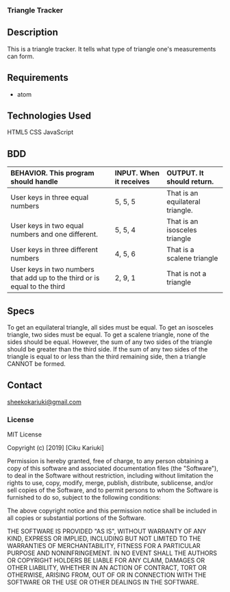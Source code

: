 ### Triangle Tracker

## Description

This is a triangle tracker. It tells what type of triangle one's measurements can form.

## Requirements

* atom


## Technologies Used
HTML5
CSS
JavaScript


## BDD
| BEHAVIOR. This program should handle    | INPUT. When it receives    |  OUTPUT. It should return. |
| :------------- | :------------- | :--------------- |
| User keys in three equal numbers      |  5, 5, 5    | That is an equilateral triangle.|
| User keys in two equal numbers and one different.| 5, 5, 4 |That is an isosceles triangle|
| User keys in three different numbers  | 4, 5, 6 | That is a scalene triangle |
| User keys in two numbers that add up to the third or is equal to the third | 2, 9, 1 | That is not a triangle|


## Specs
To get an equilateral triangle, all sides must be equal.
To get an isosceles triangle, two sides must be equal.
To get a scalene triangle, none of the sides should be equal. However, the sum of any two sides of the triangle should be greater than the third side.
If the sum of any two sides of the triangle is equal to or less than the third remaining side, then a triangle CANNOT be formed.

## Contact
sheekokariuki@gmail.com

### License

MIT License

Copyright (c) [2019] [Ciku Kariuki]

Permission is hereby granted, free of charge, to any person obtaining a copy
of this software and associated documentation files (the "Software"), to deal
in the Software without restriction, including without limitation the rights
to use, copy, modify, merge, publish, distribute, sublicense, and/or sell
copies of the Software, and to permit persons to whom the Software is
furnished to do so, subject to the following conditions:

The above copyright notice and this permission notice shall be included in all
copies or substantial portions of the Software.

THE SOFTWARE IS PROVIDED "AS IS", WITHOUT WARRANTY OF ANY KIND, EXPRESS OR
IMPLIED, INCLUDING BUT NOT LIMITED TO THE WARRANTIES OF MERCHANTABILITY,
FITNESS FOR A PARTICULAR PURPOSE AND NONINFRINGEMENT. IN NO EVENT SHALL THE
AUTHORS OR COPYRIGHT HOLDERS BE LIABLE FOR ANY CLAIM, DAMAGES OR OTHER
LIABILITY, WHETHER IN AN ACTION OF CONTRACT, TORT OR OTHERWISE, ARISING FROM,
OUT OF OR IN CONNECTION WITH THE SOFTWARE OR THE USE OR OTHER DEALINGS IN THE
SOFTWARE.
